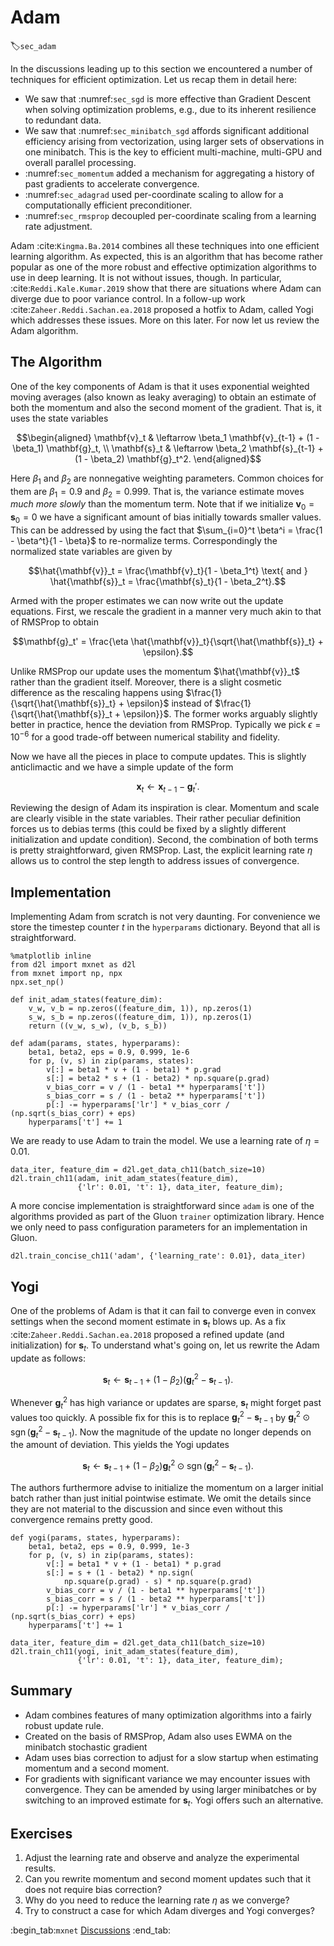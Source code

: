 # Adam
:label:`sec_adam`

In the discussions leading up to this section we encountered a number of techniques for efficient optimization. Let us recap them in detail here:

* We saw that :numref:`sec_sgd` is more effective than Gradient Descent when solving optimization problems, e.g., due to its inherent resilience to redundant data. 
* We saw that :numref:`sec_minibatch_sgd` affords significant additional efficiency arising from vectorization, using larger sets of observations in one minibatch. This is the key to efficient multi-machine, multi-GPU and overall parallel processing. 
* :numref:`sec_momentum` added a mechanism for aggregating a history of past gradients to accelerate convergence.
* :numref:`sec_adagrad` used per-coordinate scaling to allow for a computationally efficient preconditioner. 
* :numref:`sec_rmsprop` decoupled per-coordinate scaling from a learning rate adjustment. 

Adam :cite:`Kingma.Ba.2014` combines all these techniques into one efficient learning algorithm. As expected, this is an algorithm that has become rather popular as one of the more robust and effective optimization algorithms to use in deep learning. It is not without issues, though. In particular, :cite:`Reddi.Kale.Kumar.2019` show that there are situations where Adam can diverge due to poor variance control. In a follow-up work :cite:`Zaheer.Reddi.Sachan.ea.2018` proposed a hotfix to Adam, called Yogi which addresses these issues. More on this later. For now let us review the Adam algorithm. 

## The Algorithm

One of the key components of Adam is that it uses exponential weighted moving averages (also known as leaky averaging) to obtain an estimate of both the momentum and also the second moment of the gradient. That is, it uses the state variables

$$\begin{aligned}
    \mathbf{v}_t & \leftarrow \beta_1 \mathbf{v}_{t-1} + (1 - \beta_1) \mathbf{g}_t, \\
    \mathbf{s}_t & \leftarrow \beta_2 \mathbf{s}_{t-1} + (1 - \beta_2) \mathbf{g}_t^2.
\end{aligned}$$

Here $\beta_1$ and $\beta_2$ are nonnegative weighting parameters. Common choices for them are $\beta_1 = 0.9$ and $\beta_2 = 0.999$. That is, the variance estimate moves *much more slowly* than the momentum term. Note that if we initialize $\mathbf{v}_0 = \mathbf{s}_0 = 0$ we have a significant amount of bias initially towards smaller values. This can be addressed by using the fact that $\sum_{i=0}^t \beta^i = \frac{1 - \beta^t}{1 - \beta}$ to re-normalize terms. Correspondingly the normalized state variables are given by 

$$\hat{\mathbf{v}}_t = \frac{\mathbf{v}_t}{1 - \beta_1^t} \text{ and } \hat{\mathbf{s}}_t = \frac{\mathbf{s}_t}{1 - \beta_2^t}.$$

Armed with the proper estimates we can now write out the update equations. First, we rescale the gradient in a manner very much akin to that of RMSProp to obtain

$$\mathbf{g}_t' = \frac{\eta \hat{\mathbf{v}}_t}{\sqrt{\hat{\mathbf{s}}_t} + \epsilon}.$$

Unlike RMSProp our update uses the momentum $\hat{\mathbf{v}}_t$ rather than the gradient itself. Moreover, there is a slight cosmetic difference as the rescaling happens using $\frac{1}{\sqrt{\hat{\mathbf{s}}_t} + \epsilon}$ instead of $\frac{1}{\sqrt{\hat{\mathbf{s}}_t + \epsilon}}$. The former works arguably slightly better in practice, hence the deviation from RMSProp. Typically we pick $\epsilon = 10^{-6}$ for a good trade-off between numerical stability and fidelity. 

Now we have all the pieces in place to compute updates. This is slightly anticlimactic and we have a simple update of the form

$$\mathbf{x}_t \leftarrow \mathbf{x}_{t-1} - \mathbf{g}_t'.$$

Reviewing the design of Adam its inspiration is clear. Momentum and scale are clearly visible in the state variables. Their rather peculiar definition forces us to debias terms (this could be fixed by a slightly different initialization and update condition). Second, the combination of both terms is pretty straightforward, given RMSProp. Last, the explicit learning rate $\eta$ allows us to control the step length to address issues of convergence. 

## Implementation 

Implementing Adam from scratch is not very daunting. For convenience we store the timestep counter $t$ in the `hyperparams` dictionary. Beyond that all is straightforward.

```{.python .input  n=2}
%matplotlib inline
from d2l import mxnet as d2l
from mxnet import np, npx
npx.set_np()

def init_adam_states(feature_dim):
    v_w, v_b = np.zeros((feature_dim, 1)), np.zeros(1)
    s_w, s_b = np.zeros((feature_dim, 1)), np.zeros(1)
    return ((v_w, s_w), (v_b, s_b))

def adam(params, states, hyperparams):
    beta1, beta2, eps = 0.9, 0.999, 1e-6
    for p, (v, s) in zip(params, states):
        v[:] = beta1 * v + (1 - beta1) * p.grad
        s[:] = beta2 * s + (1 - beta2) * np.square(p.grad)
        v_bias_corr = v / (1 - beta1 ** hyperparams['t'])
        s_bias_corr = s / (1 - beta2 ** hyperparams['t'])
        p[:] -= hyperparams['lr'] * v_bias_corr / (np.sqrt(s_bias_corr) + eps)
    hyperparams['t'] += 1
```

We are ready to use Adam to train the model. We use a learning rate of $\eta = 0.01$.

```{.python .input  n=5}
data_iter, feature_dim = d2l.get_data_ch11(batch_size=10)
d2l.train_ch11(adam, init_adam_states(feature_dim),
               {'lr': 0.01, 't': 1}, data_iter, feature_dim);
```

A more concise implementation is straightforward since `adam` is one of the algorithms provided as part of the Gluon `trainer` optimization library. Hence we only need to pass configuration parameters for an implementation in Gluon.

```{.python .input  n=11}
d2l.train_concise_ch11('adam', {'learning_rate': 0.01}, data_iter)
```

## Yogi

One of the problems of Adam is that it can fail to converge even in convex settings when the second moment estimate in $\mathbf{s}_t$ blows up. As a fix :cite:`Zaheer.Reddi.Sachan.ea.2018` proposed a refined update (and initialization) for $\mathbf{s}_t$. To understand what's going on, let us rewrite the Adam update as follows:

$$\mathbf{s}_t \leftarrow \mathbf{s}_{t-1} + (1 - \beta_2) \left(\mathbf{g}_t^2 - \mathbf{s}_{t-1}\right).$$

Whenever $\mathbf{g}_t^2$ has high variance or updates are sparse, $\mathbf{s}_t$ might forget past values too quickly. A possible fix for this is to replace $\mathbf{g}_t^2 - \mathbf{s}_{t-1}$ by $\mathbf{g}_t^2 \odot \mathop{\mathrm{sgn}}(\mathbf{g}_t^2 - \mathbf{s}_{t-1})$. Now the magnitude of the update no longer depends on the amount of deviation. This yields the Yogi updates

$$\mathbf{s}_t \leftarrow \mathbf{s}_{t-1} + (1 - \beta_2) \mathbf{g}_t^2 \odot \mathop{\mathrm{sgn}}(\mathbf{g}_t^2 - \mathbf{s}_{t-1}).$$

The authors furthermore advise to initialize the momentum on a larger initial batch rather than just initial pointwise estimate. We omit the details since they are not material to the discussion and since even without this convergence remains pretty good.

```{.python .input}
def yogi(params, states, hyperparams):
    beta1, beta2, eps = 0.9, 0.999, 1e-3
    for p, (v, s) in zip(params, states):
        v[:] = beta1 * v + (1 - beta1) * p.grad
        s[:] = s + (1 - beta2) * np.sign(
            np.square(p.grad) - s) * np.square(p.grad)
        v_bias_corr = v / (1 - beta1 ** hyperparams['t'])
        s_bias_corr = s / (1 - beta2 ** hyperparams['t'])
        p[:] -= hyperparams['lr'] * v_bias_corr / (np.sqrt(s_bias_corr) + eps)
    hyperparams['t'] += 1

data_iter, feature_dim = d2l.get_data_ch11(batch_size=10)
d2l.train_ch11(yogi, init_adam_states(feature_dim),
               {'lr': 0.01, 't': 1}, data_iter, feature_dim);
```

## Summary

* Adam combines features of many optimization algorithms into a fairly robust update rule. 
* Created on the basis of RMSProp, Adam also uses EWMA on the minibatch stochastic gradient
* Adam uses bias correction to adjust for a slow startup when estimating momentum and a second moment. 
* For gradients with significant variance we may encounter issues with convergence. They can be amended by using larger minibatches or by switching to an improved estimate for $\mathbf{s}_t$. Yogi offers such an alternative. 

## Exercises

1. Adjust the learning rate and observe and analyze the experimental results.
1. Can you rewrite momentum and second moment updates such that it does not require bias correction?
1. Why do you need to reduce the learning rate $\eta$ as we converge?
1. Try to construct a case for which Adam diverges and Yogi converges?


:begin_tab:`mxnet`
[Discussions](https://discuss.d2l.ai/t/358)
:end_tab:
